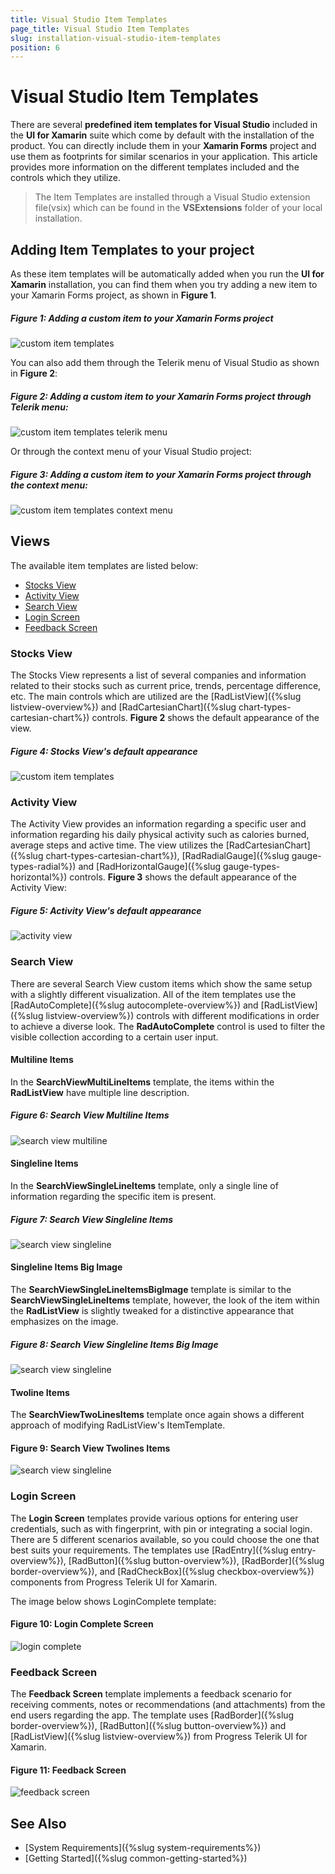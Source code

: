 ```yaml
---
title: Visual Studio Item Templates
page_title: Visual Studio Item Templates
slug: installation-visual-studio-item-templates
position: 6
---
```


# Visual Studio Item Templates

There are several **predefined item templates for Visual Studio** included in the **UI for Xamarin** suite which come by default with the installation of the product. You can directly include them in your **Xamarin Forms** project and use them as footprints for similar scenarios in your application. This article provides more information on the different templates included and the controls which they utilize.

> The Item Templates are installed through a Visual Studio extension file(vsix) which can be found in the **VSExtensions** folder of your local installation. 

## Adding Item Templates to your project

As these item templates will be automatically added when you run the **UI for Xamarin** installation, you can find them when you try adding a new item to your Xamarin Forms project, as shown in **Figure 1**.

##### Figure 1: Adding a custom item to your Xamarin Forms project

![custom item templates](images/item-templates/custom-item-templates-highlight.png) 

You can also add them through the Telerik menu of Visual Studio as shown in **Figure 2**:

##### Figure 2: Adding a custom item to your Xamarin Forms project through Telerik menu:

![custom item templates telerik menu](images/item-templates/item-templates-telerik-menu.png) 

Or through the context menu of your Visual Studio project:

##### Figure 3: Adding a custom item to your Xamarin Forms project through the context menu:
![custom item templates context menu](images/item-templates/item-templates-context-menu.png) 

## Views

The available item templates are listed below:

* [Stocks View](#stocks-view)
* [Activity View](#activity-view)
* [Search View](#search-view)
* [Login Screen](#login-screen)
* [Feedback Screen](#feedback-screen)

### Stocks View

The Stocks View represents a list of several companies and information related to their stocks such as current price, trends, percentage difference, etc. The main controls which are utilized are the [RadListView]({%slug listview-overview%}) and [RadCartesianChart]({%slug chart-types-cartesian-chart%}) controls. **Figure 2** shows the default appearance of the view.

##### Figure 4: Stocks View's default appearance
![custom item templates](images/item-templates/stocks-view-canvas.png) 
  
### Activity View

The Activity View provides an information regarding a specific user and information regarding his daily physical activity such as calories burned, average steps and active time. The view utilizes the [RadCartesianChart]({%slug chart-types-cartesian-chart%}), [RadRadialGauge]({%slug gauge-types-radial%}) and [RadHorizontalGauge]({%slug gauge-types-horizontal%}) controls. **Figure 3** shows the default appearance of the Activity View:

##### Figure 5: Activity View's default appearance
![activity view](images/item-templates/activitiy-view-canvas.png) 

### Search View

There are several Search View custom items which show the same setup with a slightly different visualization. All of the item templates use the [RadAutoComplete]({%slug autocomplete-overview%}) and [RadListView]({%slug listview-overview%}) controls with different modifications in order to achieve a diverse look. The **RadAutoComplete** control is used to filter the visible collection according to a certain user input.

#### Multiline Items

In the **SearchViewMultiLineItems** template, the items within the **RadListView** have multiple line description.

##### Figure 6: Search View Multiline Items 
![search view multiline](images/item-templates/search-view-multiline.png) 

#### Singleline Items

In the **SearchViewSingleLineItems** template, only a single line of information regarding the specific item is present.

##### Figure 7: Search View Singleline Items 
![search view singleline](images/item-templates/search-view-singleline.png) 

#### Singleline Items Big Image

The **SearchViewSingleLineItemsBigImage** template is similar to the **SearchViewSingleLineItems** template, however, the look of the item within the **RadListView** is slightly tweaked for a distinctive appearance that emphasizes on the image.

##### Figure 8: Search View Singleline Items Big Image 
![search view singleline](images/item-templates/search-view-singlelineimage.png) 

#### Twoline Items

The **SearchViewTwoLinesItems** template once again shows a different approach of modifying RadListView's ItemTemplate.

#### Figure 9: Search View Twolines Items 
![search view singleline](images/item-templates/search-view-twoline.png) 

### Login Screen

The **Login Screen** templates provide various options for entering user credentials, such as with fingerprint, with pin or integrating a social login. There are 5 different scenarios available, so you could choose the one that best suits your requirements. The templates use [RadEntry]({%slug entry-overview%}), [RadButton]({%slug button-overview%}), [RadBorder]({%slug border-overview%}), and [RadCheckBox]({%slug checkbox-overview%}) components from Progress Telerik UI for Xamarin.

The image below shows LoginComplete template:

#### Figure 10: Login Complete Screen
![login complete](images/item-templates/item-template-login.png) 

### Feedback Screen

The **Feedback Screen** template implements a feedback scenario for receiving comments, notes or recommendations (and attachments) from the end users regarding the app. The template uses [RadBorder]({%slug border-overview%}), [RadButton]({%slug button-overview%}) and [RadListView]({%slug listview-overview%}) from Progress Telerik UI for Xamarin.

#### Figure 11: Feedback Screen
![feedback screen](images/item-templates/item-template-feedback.png) 


## See Also

* [System Requirements]({%slug system-requirements%})
* [Getting Started]({%slug common-getting-started%})